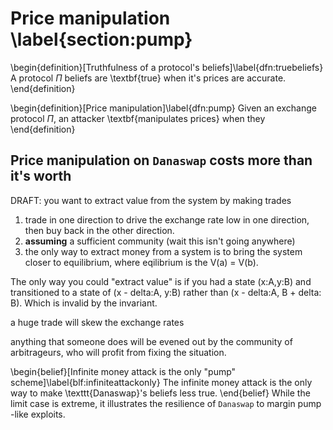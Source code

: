 # Price manipulation \label{section:pump}

\begin{definition}[Truthfulness of a protocol's beliefs]\label{dfn:truebeliefs}
A protocol $\Pi$ beliefs are \textbf{true} when it's prices are accurate.
\end{definition}

\begin{definition}[Price manipulation]\label{dfn:pump}
Given an exchange protocol $\Pi$, an attacker \textbf{manipulates prices} when they 
\end{definition}

## Price manipulation on `Danaswap` costs more than it's worth

DRAFT: 
you want to extract value from the system by making trades
1. trade in one direction to drive the exchange rate low in one direction, then buy back in the other direction. 
2. **assuming** a sufficient community (wait this isn't going anywhere)
3. the only way to extract money from a system is to bring the system closer to equilibrium, where eqilibrium is the V(a) = V(b). 

The only way you could "extract value" is if you had a state (x:A,y:B) and transitioned to a state of (x - delta:A, y:B) rather than (x - delta:A, B + delta: B). Which is invalid by the invariant.


a huge trade will skew the exchange rates

anything that someone does will be evened out by the community of arbitrageurs, who will profit from fixing the situation.



\begin{belief}[Infinite money attack is the only "pump" scheme]\label{blf:infiniteattackonly}
The infinite money attack is the only way to make \texttt{Danaswap}'s beliefs less true.
\end{belief}
While the limit case is extreme, it illustrates the resilience of `Danaswap` to margin pump -like exploits.

